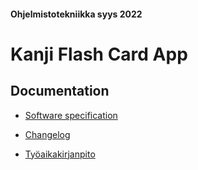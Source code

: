 #### Ohjelmistotekniikka syys 2022

# Kanji Flash Card App

## Documentation

* [Software specification](https://github.com/johannalehto/ot-harjoitustyo/blob/master/kanji-app/documentation/software_specification.md)

* [Changelog](https://github.com/johannalehto/ot-harjoitustyo/blob/master/kanji-app/documentation/changelog.md)

* [Työaikakirjanpito](https://github.com/johannalehto/ot-harjoitustyo/blob/master/kanji-app/documentation/tyoaikakirjanpito.md)


